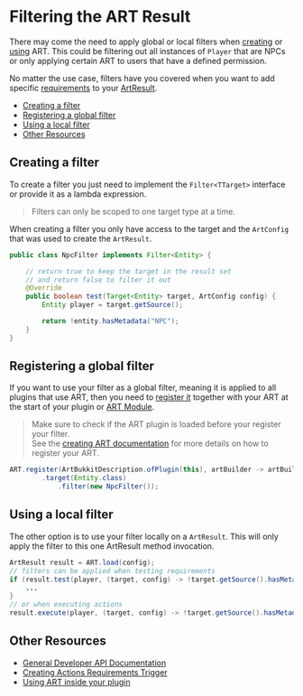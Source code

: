 # Filtering the ART Result

There may come the need to apply global or local filters when [creating](creating_art.md) or [using](using_art.md) ART. This could be filtering out all instances of `Player` that are NPCs or only applying certain ART to users that have a defined permission.

No matter the use case, filters have you covered when you want to add specific [requirements](requirements.md) to your [ArtResult](using_art.md).

* [Creating a filter](#creating-a-filter)
* [Registering a global filter](#registering-a-global-filter)
* [Using a local filter](#using-a-local-filter)
* [Other Resources](#other-resources)

## Creating a filter

To create a filter you just need to implement the `Filter<TTarget>` interface or provide it as a lambda expression.

> Filters can only be scoped to one target type at a time.

When creating a filter you only have access to the target and the `ArtConfig` that was used to create the `ArtResult`.

```java
public class NpcFilter implements Filter<Entity> {

    // return true to keep the target in the result set
    // and return false to filter it out
    @Override
    public boolean test(Target<Entity> target, ArtConfig config) {
        Entity player = target.getSource();

        return !entity.hasMetadata("NPC");
    }
}

```

## Registering a global filter

If you want to use your filter as a global filter, meaning it is applied to all plugins that use ART, then you need to [register it](creating_art.md) together with your ART at the start of your plugin or [ART Module](modules.md).

> Make sure to check if the ART plugin is loaded before your register your filter.  
> See the [creating ART documentation](creating_art.md) for more details on how to register your ART.

```java
ART.register(ArtBukkitDescription.ofPlugin(this), artBuilder -> artBuilder
        .target(Entity.class)
            .filter(new NpcFilter());
```

## Using a local filter

The other option is to use your filter locally on a `ArtResult`. This will only apply the filter to this one ArtResult method invocation.

```java
ArtResult result = ART.load(config);
// filters can be applied when testing requirements
if (result.test(player, (target, config) -> !target.getSource().hasMetadata("NPC"))) {
    ...
}
// or when executing actions
result.execute(player, (target, config) -> !target.getSource().hasMetadata("NPC")));
```

## Other Resources

* [General Developer API Documentation](index.md)
* [Creating Actions Requirements Trigger](creating_art.md)
* [Using ART inside your plugin](using_art.md)
